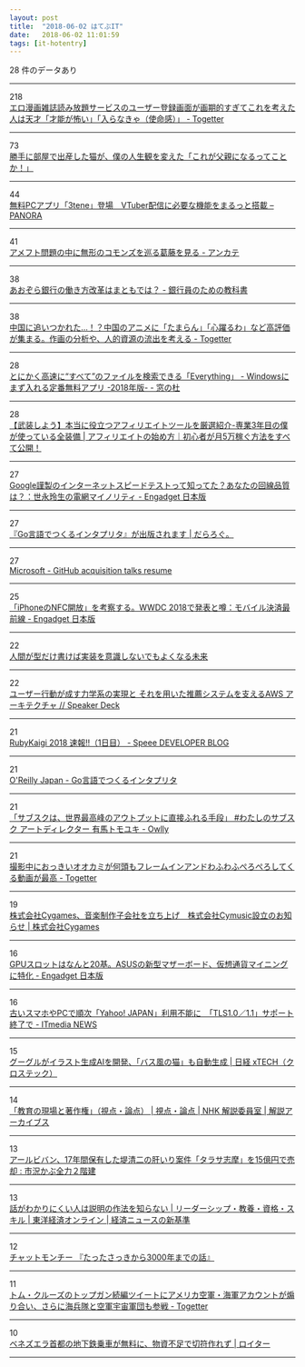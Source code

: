 ```yaml
---
layout: post
title:  "2018-06-02 はてぶIT"
date:   2018-06-02 11:01:59
tags: [it-hotentry]
---
```

28 件のデータあり

<hr><div class="row">
<div class="col-1"><span class="badge badge-pill badge-success h2">218</span></div>
<div class="col-11"><a href='https://togetter.com/li/1232990' target='_blank'>エロ漫画雑誌読み放題サービスのユーザー登録画面が画期的すぎてこれを考えた人は天才「才能が怖い」「入らなきゃ（使命感）」 - Togetter</a></div>
</div>
<hr>
<div class="row">
<div class="col-1"><span class="badge badge-pill badge-success h2">73</span></div>
<div class="col-11"><a href='https://www.huffingtonpost.jp/2018/06/01/i-became-a-cats-dad_a_23448496/' target='_blank'>勝手に部屋で出産した猫が、僕の人生観を変えた「これが父親になるってことか！」</a></div>
</div>
<hr>
<div class="row">
<div class="col-1"><span class="badge badge-pill badge-success h2">44</span></div>
<div class="col-11"><a href='http://panora.tokyo/63628/' target='_blank'>無料PCアプリ「3tene」登場　VTuber配信に必要な機能をまるっと搭載 – PANORA</a></div>
</div>
<hr>
<div class="row">
<div class="col-1"><span class="badge badge-pill badge-success h2">41</span></div>
<div class="col-11"><a href='http://d.hatena.ne.jp/essa/20180601/p1' target='_blank'>アメフト問題の中に無形のコモンズを巡る葛藤を見る - アンカテ</a></div>
</div>
<hr>
<div class="row">
<div class="col-1"><span class="badge badge-pill badge-success h2">38</span></div>
<div class="col-11"><a href='http://www.financepensionrealestate.work/entry/2018/06/01/224714' target='_blank'>あおぞら銀行の働き方改革はまともでは？ - 銀行員のための教科書</a></div>
</div>
<hr>
<div class="row">
<div class="col-1"><span class="badge badge-pill badge-success h2">38</span></div>
<div class="col-11"><a href='https://togetter.com/li/1232994' target='_blank'>中国に追いつかれた…！？中国のアニメに「たまらん」「心躍るわ」など高評価が集まる。作画の分析や、人的資源の流出を考える - Togetter</a></div>
</div>
<hr>
<div class="row">
<div class="col-1"><span class="badge badge-pill badge-success h2">28</span></div>
<div class="col-11"><a href='https://forest.watch.impress.co.jp/docs/serial/winbasic2018/1125142.html' target='_blank'>とにかく高速に“すべて”のファイルを検索できる「Everything」 - Windowsにまず入れる定番無料アプリ -2018年版- - 窓の杜</a></div>
</div>
<hr>
<div class="row">
<div class="col-1"><span class="badge badge-pill badge-success h2">28</span></div>
<div class="col-11"><a href='http://hituji-affiliate.com/tool/' target='_blank'>【武装しよう】本当に役立つアフィリエイトツールを厳選紹介-専業3年目の僕が使っている全装備 | アフィリエイトの始め方｜初心者が月5万稼ぐ方法をすべて公開！</a></div>
</div>
<hr>
<div class="row">
<div class="col-1"><span class="badge badge-pill badge-success h2">27</span></div>
<div class="col-11"><a href='https://japanese.engadget.com/2018/06/01/google/' target='_blank'>Google謹製のインターネットスピードテストって知ってた？あなたの回線品質は？：世永玲生の電網マイノリティ - Engadget 日本版</a></div>
</div>
<hr>
<div class="row">
<div class="col-1"><span class="badge badge-pill badge-success h2">27</span></div>
<div class="col-11"><a href='https://darashi.net/2018/06/01/writing-an-interpreter-in-go-ja.html' target='_blank'>『Go言語でつくるインタプリタ』が出版されます | だらろぐ。</a></div>
</div>
<hr>
<div class="row">
<div class="col-1"><span class="badge badge-pill badge-success h2">27</span></div>
<div class="col-11"><a href='https://www.cnbc.com/2018/06/01/microsoft--github-acquisition-talks-resume.html' target='_blank'>Microsoft - GitHub acquisition talks resume</a></div>
</div>
<hr>
<div class="row">
<div class="col-1"><span class="badge badge-pill badge-success h2">25</span></div>
<div class="col-11"><a href='https://japanese.engadget.com/2018/06/01/wwdc18-iphone-nfc/' target='_blank'>「iPhoneのNFC開放」を考察する。WWDC 2018で発表と噂：モバイル決済最前線 - Engadget 日本版</a></div>
</div>
<hr>
<div class="row">
<div class="col-1"><span class="badge badge-pill badge-success h2">22</span></div>
<div class="col-11"><a href='https://qiita.com/arowM/items/b92075627ddb4ad92d1e' target='_blank'>人間が型だけ書けば実装を意識しないでもよくなる未来</a></div>
</div>
<hr>
<div class="row">
<div class="col-1"><span class="badge badge-pill badge-success h2">22</span></div>
<div class="col-11"><a href='https://speakerdeck.com/mathetake/yuzaxing-dong-gacheng-suli-xue-xi-falseshi-xian-to-sorewoyong-itatui-jian-sisutemuwozhi-eruaws-akitekutiya' target='_blank'>ユーザー行動が成す力学系の実現と それを用いた推薦システムを支えるAWS アーキテクチャ // Speaker Deck</a></div>
</div>
<hr>
<div class="row">
<div class="col-1"><span class="badge badge-pill badge-success h2">21</span></div>
<div class="col-11"><a href='http://tech.speee.jp/entry/2018/06/01/131757' target='_blank'>RubyKaigi 2018 速報!!（1日目） - Speee DEVELOPER BLOG</a></div>
</div>
<hr>
<div class="row">
<div class="col-1"><span class="badge badge-pill badge-success h2">21</span></div>
<div class="col-11"><a href='http://www.oreilly.co.jp/books/9784873118222/index.html' target='_blank'>O'Reilly Japan - Go言語でつくるインタプリタ</a></div>
</div>
<hr>
<div class="row">
<div class="col-1"><span class="badge badge-pill badge-success h2">21</span></div>
<div class="col-11"><a href='https://www.watch.impress.co.jp/owlly/articles/1124699.html' target='_blank'>「サブスクは、世界最高峰のアウトプットに直接ふれる手段」 #わたしのサブスク アートディレクター 有馬トモユキ - Owlly</a></div>
</div>
<hr>
<div class="row">
<div class="col-1"><span class="badge badge-pill badge-success h2">21</span></div>
<div class="col-11"><a href='https://togetter.com/li/1232894' target='_blank'>撮影中におっきいオオカミが何頭もフレームインアンドわふわふぺろぺろしてくる動画が最高 - Togetter</a></div>
</div>
<hr>
<div class="row">
<div class="col-1"><span class="badge badge-pill badge-success h2">19</span></div>
<div class="col-11"><a href='http://www.cygames.co.jp/press/press-17693/' target='_blank'>株式会社Cygames、音楽制作子会社を立ち上げ　株式会社Cymusic設立のお知らせ | 株式会社Cygames</a></div>
</div>
<hr>
<div class="row">
<div class="col-1"><span class="badge badge-pill badge-success h2">16</span></div>
<div class="col-11"><a href='https://japanese.engadget.com/2018/06/01/asus-gpu-20/' target='_blank'>GPUスロットはなんと20基。ASUSの新型マザーボード、仮想通貨マイニングに特化 - Engadget 日本版</a></div>
</div>
<hr>
<div class="row">
<div class="col-1"><span class="badge badge-pill badge-success h2">16</span></div>
<div class="col-11"><a href='http://www.itmedia.co.jp/news/articles/1806/01/news132.html' target='_blank'>古いスマホやPCで順次「Yahoo! JAPAN」利用不能に　「TLS1.0／1.1」サポート終了で - ITmedia NEWS</a></div>
</div>
<hr>
<div class="row">
<div class="col-1"><span class="badge badge-pill badge-success h2">15</span></div>
<div class="col-11"><a href='http://tech.nikkeibp.co.jp/atcl/nxt/news/18/01441/' target='_blank'>グーグルがイラスト生成AIを開発、「バス風の猫」も自動生成 | 日経 xTECH（クロステック）</a></div>
</div>
<hr>
<div class="row">
<div class="col-1"><span class="badge badge-pill badge-success h2">14</span></div>
<div class="col-11"><a href='http://www.nhk.or.jp/kaisetsu-blog/400/298289.html' target='_blank'>「教育の現場と著作権」（視点・論点） | 視点・論点 | NHK 解説委員室 | 解説アーカイブス</a></div>
</div>
<hr>
<div class="row">
<div class="col-1"><span class="badge badge-pill badge-success h2">13</span></div>
<div class="col-11"><a href='http://kabumatome.doorblog.jp/archives/65763020.html' target='_blank'>アールビバン、17年間保有した堤清二の肝いり案件「タラサ志摩」を15億円で売却 : 市況かぶ全力２階建</a></div>
</div>
<hr>
<div class="row">
<div class="col-1"><span class="badge badge-pill badge-success h2">13</span></div>
<div class="col-11"><a href='https://toyokeizai.net/articles/-/221169' target='_blank'>話がわかりにくい人は説明の作法を知らない | リーダーシップ・教養・資格・スキル | 東洋経済オンライン | 経済ニュースの新基準</a></div>
</div>
<hr>
<div class="row">
<div class="col-1"><span class="badge badge-pill badge-success h2">12</span></div>
<div class="col-11"><a href='http://www.youtube.com/watch?v=z3oquceNwh4' target='_blank'>チャットモンチー 『たったさっきから3000年までの話』</a></div>
</div>
<hr>
<div class="row">
<div class="col-1"><span class="badge badge-pill badge-success h2">11</span></div>
<div class="col-11"><a href='https://togetter.com/li/1232947' target='_blank'>トム・クルーズのトップガン続編ツイートにアメリカ空軍・海軍アカウントが煽り合い、さらに海兵隊と空軍宇宙軍団も参戦 - Togetter</a></div>
</div>
<hr>
<div class="row">
<div class="col-1"><span class="badge badge-pill badge-success h2">10</span></div>
<div class="col-11"><a href='https://jp.reuters.com/article/idJPKCN1IX3MV' target='_blank'>ベネズエラ首都の地下鉄乗車が無料に、物資不足で切符作れず | ロイター</a></div>
</div>
<hr>
